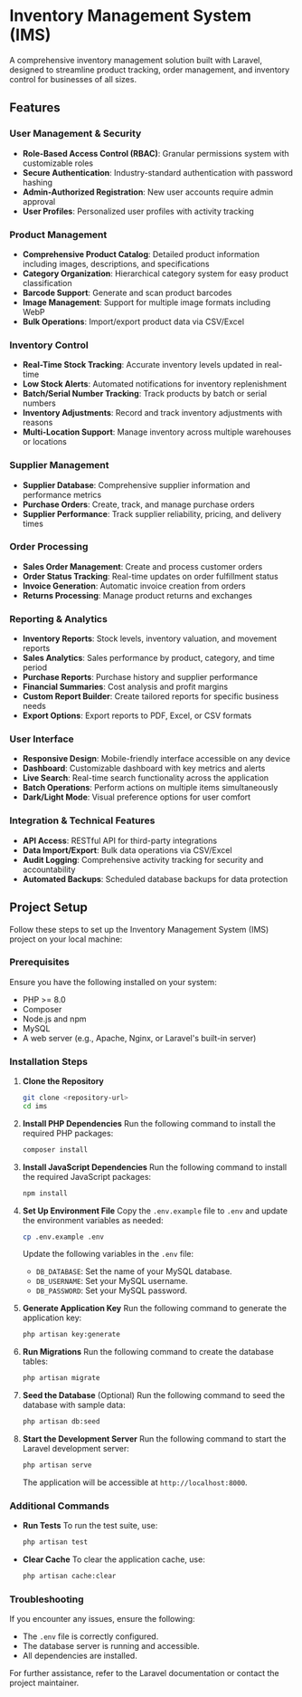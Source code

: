 # Inventory Management System (IMS)

A comprehensive inventory management solution built with Laravel, designed to streamline product tracking, order management, and inventory control for businesses of all sizes.

## Features

### User Management & Security

-   **Role-Based Access Control (RBAC)**: Granular permissions system with customizable roles
-   **Secure Authentication**: Industry-standard authentication with password hashing
-   **Admin-Authorized Registration**: New user accounts require admin approval
-   **User Profiles**: Personalized user profiles with activity tracking

### Product Management

-   **Comprehensive Product Catalog**: Detailed product information including images, descriptions, and specifications
-   **Category Organization**: Hierarchical category system for easy product classification
-   **Barcode Support**: Generate and scan product barcodes
-   **Image Management**: Support for multiple image formats including WebP
-   **Bulk Operations**: Import/export product data via CSV/Excel

### Inventory Control

-   **Real-Time Stock Tracking**: Accurate inventory levels updated in real-time
-   **Low Stock Alerts**: Automated notifications for inventory replenishment
-   **Batch/Serial Number Tracking**: Track products by batch or serial numbers
-   **Inventory Adjustments**: Record and track inventory adjustments with reasons
-   **Multi-Location Support**: Manage inventory across multiple warehouses or locations

### Supplier Management

-   **Supplier Database**: Comprehensive supplier information and performance metrics
-   **Purchase Orders**: Create, track, and manage purchase orders
-   **Supplier Performance**: Track supplier reliability, pricing, and delivery times

### Order Processing

-   **Sales Order Management**: Create and process customer orders
-   **Order Status Tracking**: Real-time updates on order fulfillment status
-   **Invoice Generation**: Automatic invoice creation from orders
-   **Returns Processing**: Manage product returns and exchanges

### Reporting & Analytics

-   **Inventory Reports**: Stock levels, inventory valuation, and movement reports
-   **Sales Analytics**: Sales performance by product, category, and time period
-   **Purchase Reports**: Purchase history and supplier performance
-   **Financial Summaries**: Cost analysis and profit margins
-   **Custom Report Builder**: Create tailored reports for specific business needs
-   **Export Options**: Export reports to PDF, Excel, or CSV formats

### User Interface

-   **Responsive Design**: Mobile-friendly interface accessible on any device
-   **Dashboard**: Customizable dashboard with key metrics and alerts
-   **Live Search**: Real-time search functionality across the application
-   **Batch Operations**: Perform actions on multiple items simultaneously
-   **Dark/Light Mode**: Visual preference options for user comfort

### Integration & Technical Features

-   **API Access**: RESTful API for third-party integrations
-   **Data Import/Export**: Bulk data operations via CSV/Excel
-   **Audit Logging**: Comprehensive activity tracking for security and accountability
-   **Automated Backups**: Scheduled database backups for data protection

## Project Setup

Follow these steps to set up the Inventory Management System (IMS) project on your local machine:

### Prerequisites

Ensure you have the following installed on your system:

-   PHP >= 8.0
-   Composer
-   Node.js and npm
-   MySQL
-   A web server (e.g., Apache, Nginx, or Laravel's built-in server)

### Installation Steps

1. **Clone the Repository**

    ```bash
    git clone <repository-url>
    cd ims
    ```

2. **Install PHP Dependencies**
   Run the following command to install the required PHP packages:

    ```bash
    composer install
    ```

3. **Install JavaScript Dependencies**
   Run the following command to install the required JavaScript packages:

    ```bash
    npm install
    ```

4. **Set Up Environment File**
   Copy the `.env.example` file to `.env` and update the environment variables as needed:

    ```bash
    cp .env.example .env
    ```

    Update the following variables in the `.env` file:

    - `DB_DATABASE`: Set the name of your MySQL database.
    - `DB_USERNAME`: Set your MySQL username.
    - `DB_PASSWORD`: Set your MySQL password.

5. **Generate Application Key**
   Run the following command to generate the application key:

    ```bash
    php artisan key:generate
    ```

6. **Run Migrations**
   Run the following command to create the database tables:

    ```bash
    php artisan migrate
    ```

7. **Seed the Database**
   (Optional) Run the following command to seed the database with sample data:

    ```bash
    php artisan db:seed
    ```

8. **Start the Development Server**
   Run the following command to start the Laravel development server:
    ```bash
    php artisan serve
    ```
    The application will be accessible at `http://localhost:8000`.

### Additional Commands

-   **Run Tests**
    To run the test suite, use:

    ```bash
    php artisan test
    ```

-   **Clear Cache**
    To clear the application cache, use:
    ```bash
    php artisan cache:clear
    ```

### Troubleshooting

If you encounter any issues, ensure the following:

-   The `.env` file is correctly configured.
-   The database server is running and accessible.
-   All dependencies are installed.

For further assistance, refer to the Laravel documentation or contact the project maintainer.
